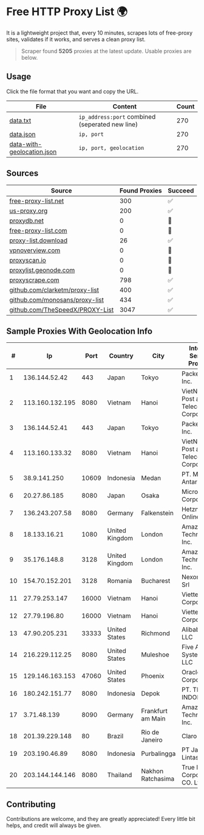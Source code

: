 
# Free HTTP Proxy List 🌍

It is a lightweight project that, every 10 minutes, scrapes lots of free-proxy sites, validates if it works, and serves a clean proxy list.


> Scraper found **5205** proxies at the latest update. Usable proxies are below.

## Usage

Click the file format that you want and copy the URL.


|File|Content|Count|
|----|-------|-----|
|[data.txt](https://raw.githubusercontent.com/themiralay/Proxy-List-World/master/data.txt)|`ip_address:port` combined (seperated new line)|270|
|[data.json](https://raw.githubusercontent.com/themiralay/Proxy-List-World/master/data.json)|`ip, port`|270|
|[data-with-geolocation.json](https://raw.githubusercontent.com/themiralay/Proxy-List-World/master/data-with-geolocation.json)|`ip, port, geolocation`|270|

## Sources

|Source|Found Proxies|Succeed|
|------|-------------|-------|
|[free-proxy-list.net](https://free-proxy-list.net)|300|✅|
|[us-proxy.org](https://www.us-proxy.org)|200|✅|
|[proxydb.net](http://proxydb.net)|0|🚫|
|[free-proxy-list.com](https://free-proxy-list.com/?page=&port=&type%5B%5D=http&type%5B%5D=https&up_time=0&search=Search)|0|🚫|
|[proxy-list.download](https://www.proxy-list.download/HTTP)|26|✅|
|[vpnoverview.com](https://vpnoverview.com/privacy/anonymous-browsing/free-proxy-servers)|0|🚫|
|[proxyscan.io](https://www.proxyscan.io)|0|🚫|
|[proxylist.geonode.com](https://proxylist.geonode.com/api/proxy-list?limit=300&page=1&sort_by=lastChecked&sort_type=desc&protocols=http,https)|0|🚫|
|[proxyscrape.com](https://api.proxyscrape.com/v2/?request=displayproxies&protocol=http&timeout=10000&country=all&ssl=all&anonymity=all)|798|✅|
|[github.com/clarketm/proxy-list](https://raw.githubusercontent.com/clarketm/proxy-list/master/proxy-list-raw.txt)|400|✅|
|[github.com/monosans/proxy-list](https://raw.githubusercontent.com/monosans/proxy-list/main/proxies/http.txt)|434|✅|
|[github.com/TheSpeedX/PROXY-List](https://raw.githubusercontent.com/TheSpeedX/PROXY-List/master/http.txt)|3047|✅|


## Sample Proxies With Geolocation Info

|#|Ip|Port|Country|City|Internet Service Provider|
|-|--|----|-------|----|-------------------------|
|1|136.144.52.42|443|Japan|Tokyo|Packet Host, Inc.|
|2|113.160.132.195|8080|Vietnam|Hanoi|VietNam Post and Telecom Corporation|
|3|136.144.52.41|443|Japan|Tokyo|Packet Host, Inc.|
|4|113.160.133.32|8080|Vietnam|Hanoi|VietNam Post and Telecom Corporation|
|5|38.9.141.250|10609|Indonesia|Medan|PT. Media Antar Nusa|
|6|20.27.86.185|8080|Japan|Osaka|Microsoft Corporation|
|7|136.243.207.58|8080|Germany|Falkenstein|Hetzner Online GmbH|
|8|18.133.16.21|1080|United Kingdom|London|Amazon Technologies Inc.|
|9|35.176.148.8|3128|United Kingdom|London|Amazon Technologies Inc.|
|10|154.70.152.201|3128|Romania|Bucharest|NexonHost Srl|
|11|27.79.253.147|16000|Vietnam|Hanoi|Viettel Corporation|
|12|27.79.196.80|16000|Vietnam|Hanoi|Viettel Corporation|
|13|47.90.205.231|33333|United States|Richmond|Alibaba.com LLC|
|14|216.229.112.25|8080|United States|Muleshoe|Five Area Systems, LLC|
|15|129.146.163.153|47060|United States|Phoenix|Oracle Corporation|
|16|180.242.151.77|8080|Indonesia|Depok|PT. TELKOM INDONESIA|
|17|3.71.48.139|8090|Germany|Frankfurt am Main|Amazon Technologies Inc.|
|18|201.39.229.148|80|Brazil|Rio de Janeiro|Claro S.A|
|19|203.190.46.89|8080|Indonesia|Purbalingga|PT Jaring Lintas Utara|
|20|203.144.144.146|8080|Thailand|Nakhon Ratchasima|True Internet Corporation CO. Ltd.|



## Contributing

Contributions are welcome, and they are greatly appreciated! Every
little bit helps, and credit will always be given.


